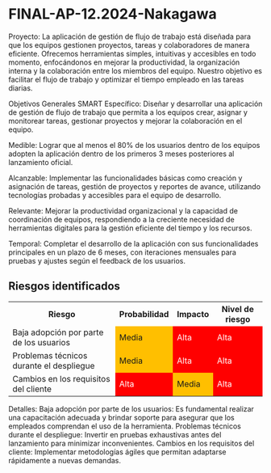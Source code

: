 # FINAL-AP-12.2024-Nakagawa

Proyecto: La aplicación de gestión de flujo de trabajo está diseñada para que los equipos gestionen proyectos, tareas y colaboradores de manera eficiente. Ofrecemos herramientas simples, intuitivas y accesibles en todo momento, enfocándonos en mejorar la productividad, la organización interna y la colaboración entre los miembros del equipo. Nuestro objetivo es facilitar el flujo de trabajo y optimizar el tiempo empleado en las tareas diarias.

Objetivos Generales SMART
Específico: Diseñar y desarrollar una aplicación de gestión de flujo de trabajo que permita a los equipos crear, asignar y monitorear tareas, gestionar proyectos y mejorar la colaboración en el equipo.

Medible: Lograr que al menos el 80% de los usuarios dentro de los equipos adopten la aplicación dentro de los primeros 3 meses posteriores al lanzamiento oficial.

Alcanzable: Implementar las funcionalidades básicas como creación y asignación de tareas, gestión de proyectos y reportes de avance, utilizando tecnologías probadas y accesibles para el equipo de desarrollo.

Relevante: Mejorar la productividad organizacional y la capacidad de coordinación de equipos, respondiendo a la creciente necesidad de herramientas digitales para la gestión eficiente del tiempo y los recursos.

Temporal: Completar el desarrollo de la aplicación con sus funcionalidades principales en un plazo de 6 meses, con iteraciones mensuales para pruebas y ajustes según el feedback de los usuarios.

## Riesgos identificados

<table>
  <tr>
    <th>Riesgo</th>
    <th>Probabilidad</th>
    <th>Impacto</th>
    <th>Nivel de riesgo</th>
  </tr>
  <tr>
    <td>Baja adopción por parte de los usuarios</td>
    <td style="background-color: #FFBF00;">Media</td> <!-- Amarillo -->
    <td style="background-color: #FF0000; color: white;">Alta</td> <!-- Rojo -->
    <td style="background-color: #FF0000; color: white;">Alta</td> <!-- Rojo -->
  </tr>
  <tr>
    <td>Problemas técnicos durante el despliegue</td>
    <td style="background-color: #FFBF00;">Media</td> <!-- Amarillo -->
    <td style="background-color: #FF0000; color: white;">Alta</td> <!-- Rojo -->
    <td style="background-color: #FF0000; color: white;">Alta</td> <!-- Rojo -->
  </tr>
  <tr>
    <td>Cambios en los requisitos del cliente</td>
    <td style="background-color: #FF0000; color: white;">Alta</td> <!-- Rojo -->
    <td style="background-color: #FFBF00;">Media</td> <!-- Amarillo -->
    <td style="background-color: #FF0000; color: white;">Alta</td> <!-- Rojo -->
  </tr>
</table>
Detalles:
Baja adopción por parte de los usuarios: Es fundamental realizar una capacitación adecuada y brindar soporte para asegurar que los empleados comprendan el uso de la herramienta.
Problemas técnicos durante el despliegue: Invertir en pruebas exhaustivas antes del lanzamiento para minimizar inconvenientes.
Cambios en los requisitos del cliente: Implementar metodologías ágiles que permitan adaptarse rápidamente a nuevas demandas.

